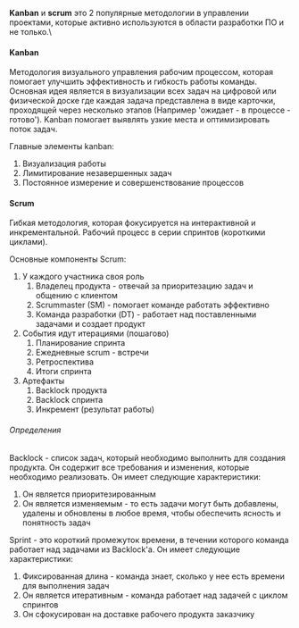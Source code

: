 
**Kanban** и **scrum** это 2 популярные методологии в управлении проектами, которые активно используются в области разработки ПО и не только.\

#### Kanban

Методология визуального управления рабочим процессом, которая помогает улучшить эффективность и гибкость работы команды. Основная идея является в визуализации всех задач на цифровой или физической доске где каждая задача представлена в виде карточки, проходящей через несколько этапов (Например 'ожидает - в процессе - готово'). Kanban помогает выявлять узкие места и оптимизировать поток задач.

Главные элементы kanban:
1.  Визуализация работы
2.  Лимитирование незавершенных задач
3.  Постоянное измерение и совершенствование процессов 

#### Scrum

Гибкая методология, которая фокусируется на интерактивной и инкрементальной.
Рабочий процесс в серии спринтов (короткими циклами).

Основные компоненты Scrum:

1. У каждого участника своя роль
	1. Владелец продукта - отвечай за приоритезацию задач и общению с клиентом
	2. Scrummaster (SM) - помогает команде работать эффективно
	3. Команда разработки (DT) - работает над поставленными задачами и создает продукт
2. События идут итерациями (пошагово)
	1. Планирование спринта
	2. Ежедневные scrum - встречи
	3. Ретроспектива
	4. Итоги спринта
3.  Артефакты
	1. Backlock продукта
	2. Backlock спринта
	3. Инкремент (результат работы) 

###### Определения

Backlock - список задач, который необходимо выполнить для создания продукта. Он содержит все требования и изменения, которые необходимо реализовать. Он имеет следующие характеристики:
1. Он является приоритезированным
2. Он является изменяемым - то есть задачи могут быть добавлены, удалены и обновлены в любое время, чтобы обеспечить ясность и понятность задач

Sprint - это короткий промежуток времени, в течении которого команда работает над задачами из Backlock'а. Он имеет следующие характеристики:
1. Фиксированная длина - команда знает, сколько у нее есть времени для выполнения задач
2. Он является итеративным - команда работает над задачей с циклом спринтов
3. Он сфокусирован на доставке рабочего продукта заказчику

